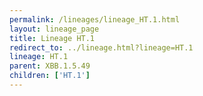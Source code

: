 ```yaml
---
permalink: /lineages/lineage_HT.1.html
layout: lineage_page
title: Lineage HT.1
redirect_to: ../lineage.html?lineage=HT.1
lineage: HT.1
parent: XBB.1.5.49
children: ['HT.1']
---
```

